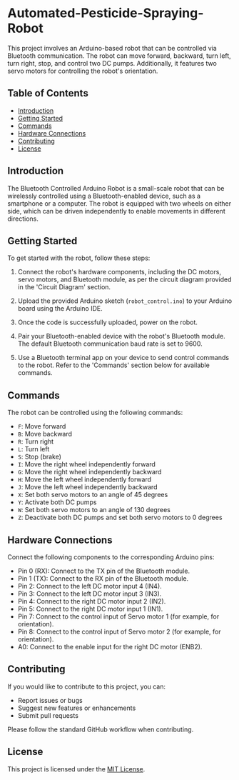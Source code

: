 # Automated-Pesticide-Spraying-Robot


This project involves an Arduino-based robot that can be controlled via Bluetooth communication. The robot can move forward, backward, turn left, turn right, stop, and control two DC pumps. Additionally, it features two servo motors for controlling the robot's orientation.



## Table of Contents

- [Introduction](#introduction)
- [Getting Started](#getting-started)
- [Commands](#commands)
- [Hardware Connections](#hardware-connections)
- [Contributing](#contributing)
- [License](#license)

## Introduction

The Bluetooth Controlled Arduino Robot is a small-scale robot that can be wirelessly controlled using a Bluetooth-enabled device, such as a smartphone or a computer. The robot is equipped with two wheels on either side, which can be driven independently to enable movements in different directions.

## Getting Started

To get started with the robot, follow these steps:

1. Connect the robot's hardware components, including the DC motors, servo motors, and Bluetooth module, as per the circuit diagram provided in the 'Circuit Diagram' section.

2. Upload the provided Arduino sketch (`robot_control.ino`) to your Arduino board using the Arduino IDE.

3. Once the code is successfully uploaded, power on the robot.

4. Pair your Bluetooth-enabled device with the robot's Bluetooth module. The default Bluetooth communication baud rate is set to 9600.

5. Use a Bluetooth terminal app on your device to send control commands to the robot. Refer to the 'Commands' section below for available commands.

## Commands

The robot can be controlled using the following commands:

- `F`: Move forward
- `B`: Move backward
- `R`: Turn right
- `L`: Turn left
- `S`: Stop (brake)
- `I`: Move the right wheel independently forward
- `G`: Move the right wheel independently backward
- `H`: Move the left wheel independently forward
- `J`: Move the left wheel independently backward
- `X`: Set both servo motors to an angle of 45 degrees
- `Y`: Activate both DC pumps
- `W`: Set both servo motors to an angle of 130 degrees
- `Z`: Deactivate both DC pumps and set both servo motors to 0 degrees


## Hardware Connections

Connect the following components to the corresponding Arduino pins:

- Pin 0 (RX): Connect to the TX pin of the Bluetooth module.
- Pin 1 (TX): Connect to the RX pin of the Bluetooth module.
- Pin 2: Connect to the left DC motor input 4 (IN4).
- Pin 3: Connect to the left DC motor input 3 (IN3).
- Pin 4: Connect to the right DC motor input 2 (IN2).
- Pin 5: Connect to the right DC motor input 1 (IN1).
- Pin 7: Connect to the control input of Servo motor 1 (for example, for orientation).
- Pin 8: Connect to the control input of Servo motor 2 (for example, for orientation).
- A0: Connect to the enable input for the right DC motor (ENB2).


## Contributing

If you would like to contribute to this project, you can:

- Report issues or bugs
- Suggest new features or enhancements
- Submit pull requests

Please follow the standard GitHub workflow when contributing.

## License

This project is licensed under the [MIT License](LICENSE).

